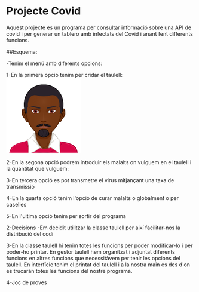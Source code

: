 # Projecte Covid

Aquest projecte es un programa per consultar informació sobre una API de covid i per generar un tablero amb infectats del Covid i anant fent differents funcions.

##Esquema:

-Tenim el menú amb diferents opcions:

1-En la primera opció tenim per cridar el taulell:
      ![Alt text](https://github.com/alphabarry99/projectecovid1/blob/master/src/UF3/images/myAvatar%20(1).png) 
      
2-En la segona opció podrem introduir els malalts on vulguem en 
            el taulell i la quantitat que vulguem:

3-En tercera opció es pot transmetre el virus mitjançant una taxa de transmissió

4-En la quarta opció tenim l'opció de curar malalts o globalment o per caselles

5-En l'ultima opció tenim per sortir del programa

2-Decisions 
-Em decidit utilitzar la classe taulell per així facilitar-nos la distribució del codi

3-En la classe taulell hi tenim totes les funcions per poder modificar-lo i per poder-ho printar.
En gestor taulell hem organitzat i adjuntat diferents funcions en altres funcions que necessitàvem per tenir les opcions del taulell.
En interfície tenim el printat del taulell i a la nostra main es des d'on es trucarán totes les funcions del nostre programa.

4-Joc de proves
